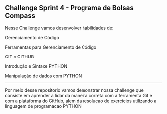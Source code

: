 Challenge Sprint 4 - Programa de Bolsas Compass
---------------------------------------------------
Nesse Challenge vamos desenvolver habilidades de:

Gerenciamento de Código

Ferramentas para Gerenciamento de Código

GIT e GITHUB

Introdução e Sintaxe PYTHON

Manipulação de dados com PYTHON

------------------------------------------------------
Por meio desse repositorio vamos demonstrar nossa challenge 
que consiste em aprender a lidar da maneira correta com a ferramenta
Git e com a plataforma do GitHub, alem da resolucao de exercicios 
utilizando a linguagem de programacao PYTHON